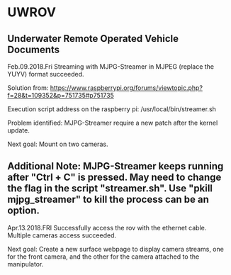 # UWROV
Underwater Remote Operated Vehicle Documents
------------------------------------------------------------------------------------------------------------------------------------------
Feb.09.2018.Fri
Streaming with MJPG-Streamer in MJPEG (replace the YUYV) format succeeded.

Solution from:
https://www.raspberrypi.org/forums/viewtopic.php?f=28&t=109352&p=751735#p751735

Execution script address on the raspberry pi:
/usr/local/bin/streamer.sh

Problem identified:
MJPG-Streamer require a new patch after the kernel update.

Next goal:
Mount on two cameras.

Additional Note:
MJPG-Streamer keeps running after "Ctrl + C" is pressed. 
May need to change the flag in the script "streamer.sh".
Use "pkill mjpg_streamer" to kill the process can be an option.
------------------------------------------------------------------------------------------------------------------------------------------
Apr.13.2018.FRI
Successfully access the rov with the ethernet cable. 
Multiple cameras access succeeded.

Next goal:
Create a new surface webpage to display camera streams, one for the front camera, and the other for the camera attached to the 
manipulator.
